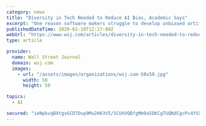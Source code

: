 ```yaml
---
category: news
title: "Diversity in Tech Needed to Reduce AI Bias, Academic Says"
excerpt: "One reason software makers struggle to develop unbiased artificial-intelligence algorithms is that little progress has been made to boost racial diversity at tech companies, according to an NYU official who studies the role of race and media in society."
publishedDateTime: 2020-02-10T12:17:00Z
webUrl: "https://www.wsj.com/articles/diversity-in-tech-needed-to-reduce-ai-bias-academic-says-11581330601"
type: article

provider:
  name: Wall Street Journal
  domain: wsj.com
  images:
    - url: "/assets/images/organizations/wsj.com-50x50.jpg"
      width: 50
      height: 50

topics:
  - AI

secured: "ieNpkvqBXtgvGCD7Dvp9Mu2H63V5/5CUhVQBfgMm9a5DKCgTUQNdCgcPc4YVXRazy+cpy6qeemSsMST3BFxbaH7uF9dxyXlFjJiakwgb4Emc4VLoMAsYBDmhEgc9CyjMg8THh8IxJe1tfYaaj98Hpvr+b2er0baTFgkqR9i6tH+uHqwHRJFLY+DImwfMfLi8KHM7fffivDstalwAT5QwCM5HvgploTQzScywAgvC1hO0SQhcQxtoar3xRrSJL6ujvwWiGGQTW1Pj3Hw0zFHLue3iVbei5pi/qVcGQzNffEnDho+Ok4mjvbfZAt1RNwfOfk33UQpgK8xDjV9VYB3WEm/inrQfXVxf7kuvHuWqkHZ4M8BVuTAvVdyPYW7r4/xIEP9zh/pZ4BVi/A8q5vD6W6zEou+cCzdfRxAxFPU0ki6VxhWRyzzS4xz3IF8dxUncguJIjyt6yepl7dIN5cOiM3OYd6mQnrt/y5OtSIhs7TE=;J9RJDk4BaHRM4zYvtKNWlQ=="
---
```



